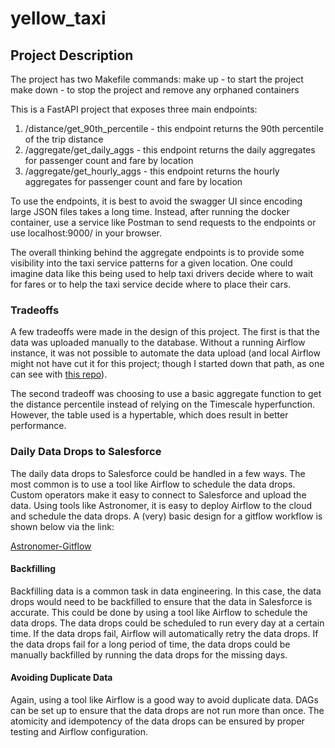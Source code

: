# yellow_taxi

## Project Description

The project has two Makefile commands:
make up - to start the project
make down - to stop the project and remove any orphaned containers

This is a FastAPI project that exposes three main endpoints:
1. /distance/get_90th_percentile - this endpoint returns the 90th percentile of the trip distance
2. /aggregate/get_daily_aggs - this endpoint returns the daily aggregates for passenger count and fare by location
3. /aggregate/get_hourly_aggs - this endpoint returns the hourly aggregates for passenger count and fare by location

To use the endpoints, it is best to avoid the swagger UI since encoding large JSON files takes a long time.
Instead, after running the docker container, use a service like Postman to send requests to the endpoints or
use localhost:9000/<endpoint> in your browser.

The overall thinking behind the aggregate endpoints is to provide some visibility into the taxi service patterns
for a given location. One could imagine data like this being used to help taxi drivers decide where to wait for
fares or to help the taxi service decide where to place their cars.

### Tradeoffs
A few tradeoffs were made in the design of this project. The first is that the data was uploaded manually to the
database. Without a running Airflow instance, it was not possible to automate the data upload (and local Airflow might
not have cut it for this project; though I started down that path, as one can see with [this repo](https://github.com/smithjustinm/airflow_operations)).

The second tradeoff was choosing to use a basic aggregate function to get the
distance percentile instead of relying on the Timescale hyperfunction. However, the table used is a hypertable, which
does result in better performance.


### Daily Data Drops to Salesforce
The daily data drops to Salesforce could be handled in a few ways. The most common is to use a tool like Airflow to
schedule the data drops. Custom operators make it easy to connect to Salesforce and upload the data. Using tools like
Astronomer, it is easy to deploy Airflow to the cloud and schedule the data drops. A (very) basic design for a gitflow
workflow is shown below via the link:

[Astronomer-Gitflow](https://lucid.app/lucidchart/669f5feb-2bc5-437e-9566-5ce07d0e328b/edit?viewport_loc=207%2C323%2C1489%2C1045%2C0_0&invitationId=inv_1bae5d5f-3944-46cc-9782-fb428f2c80ba)

#### Backfilling
Backfilling data is a common task in data engineering. In this case, the data drops would need to be backfilled to
ensure that the data in Salesforce is accurate. This could be done by using a tool like Airflow to schedule the data
drops. The data drops could be scheduled to run every day at a certain time. If the data drops fail, Airflow will
automatically retry the data drops. If the data drops fail for a long period of time, the data drops could be manually
backfilled by running the data drops for the missing days.


#### Avoiding Duplicate Data
Again, using a tool like Airflow is a good way to avoid duplicate data. DAGs can be set up to ensure that the data
drops are not run more than once. The atomicity and idempotency of the data drops can be ensured by proper testing and
Airflow configuration.
